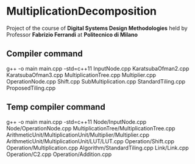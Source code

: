 # MultiplicationDecomposition

Project of the course of __Digital Systems Design Methodologies__ held by Professor __Fabrizio Ferrandi__ at __Politecnico di Milano__

## Compiler command

g++ -o main main.cpp -std=c++11 InputNode.cpp KaratsubaOfman2.cpp KaratsubaOfman3.cpp MultiplicationTree.cpp Multiplier.cpp OperationNode.cpp Shift.cpp SubMultiplication.cpp StandardTiling.cpp ProposedTiling.cpp

## Temp compiler command

g++ -o main main.cpp -std=c++11 Node/InputNode.cpp Node/OperationNode.cpp MultiplicationTree/MultiplicationTree.cpp ArithmeticUnit/MultiplicationUnit/Multiplier/Multiplier.cpp ArithmeticUnit/MultiplicationUnit/LUT/LUT.cpp Operation/Shift.cpp Operation/Multiplication.cpp Algorithm/StandardTiling.cpp Link/Link.cpp Operation/C2.cpp Operation/Addition.cpp

